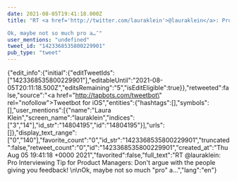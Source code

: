 ```yaml
---
date: 2021-08-05T19:41:18.000Z
title: "RT <a href='http://twitter.com/lauraklein'>@lauraklein</a>: Pro Interviewing Tip for Product Managers: Don't argue with the people giving you feedback! 

Ok, maybe not so much pro a…″"
user_mentions: "undefined"
tweet_id: "1423368535800229901"
pub_type: "tweet"
---
```

{"edit_info":{"initial":{"editTweetIds":["1423368535800229901"],"editableUntil":"2021-08-05T20:11:18.500Z","editsRemaining":"5","isEditEligible":true}},"retweeted":false,"source":"<a href=\"http://tapbots.com/tweetbot\" rel=\"nofollow\">Tweetbot for iΟS</a>","entities":{"hashtags":[],"symbols":[],"user_mentions":[{"name":"Laura Klein","screen_name":"lauraklein","indices":["3","14"],"id_str":"14804195","id":"14804195"}],"urls":[]},"display_text_range":["0","140"],"favorite_count":"0","id_str":"1423368535800229901","truncated":false,"retweet_count":"0","id":"1423368535800229901","created_at":"Thu Aug 05 19:41:18 +0000 2021","favorited":false,"full_text":"RT @lauraklein: Pro Interviewing Tip for Product Managers: Don't argue with the people giving you feedback! \n\nOk, maybe not so much \"pro\" a…","lang":"en"}
